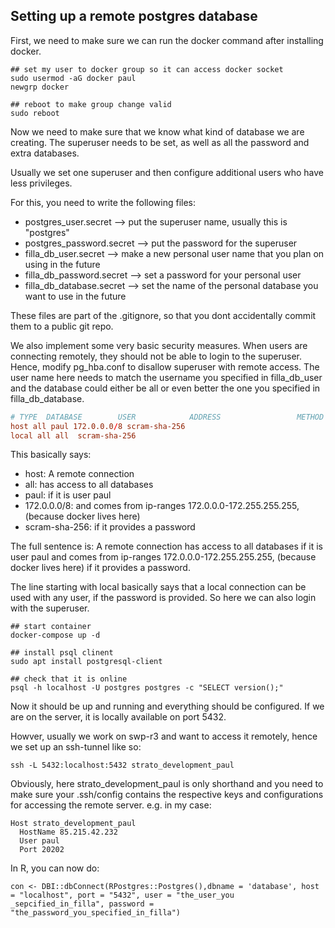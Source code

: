 ## Setting up a remote postgres database

First, we need to make sure we can run the docker command after installing docker. 
```
## set my user to docker group so it can access docker socket
sudo usermod -aG docker paul
newgrp docker

## reboot to make group change valid
sudo reboot 
```

Now we need to make sure that we know what kind of database we are creating. The superuser needs to be set, as well as all the password and extra databases. 

Usually we set one superuser and then configure additional users who have less privileges. 

For this, you need to write the following files: 
- postgres_user.secret --> put the superuser name, usually this is "postgres"
- postgres_password.secret --> put the password for the superuser
- filla_db_user.secret --> make a new personal user name that you plan on using in the future
- filla_db_password.secret --> set a password for your personal user
- filla_db_database.secret --> set the name of the personal database you want to use in the future

These files are part of the .gitignore, so that you dont accidentally commit them to a public git repo. 

We also implement some very basic security measures. When users are connecting remotely, they should not be able to login to the superuser. Hence, modify pg_hba.conf to disallow superuser with remote access. The user name here needs to match the username you specified in filla_db_user and the database could either be all or even better the one you specified in filla_db_database. 

``` pg_hba.conf
# TYPE  DATABASE        USER            ADDRESS                 METHOD
host all paul 172.0.0.0/8 scram-sha-256
local all all  scram-sha-256
```

This basically says: 
- host: A remote connection
- all: has access to all databases
- paul: if it is user paul
- 172.0.0.0/8: and comes from ip-ranges 172.0.0.0-172.255.255.255, (because docker lives here)
- scram-sha-256: if it provides a password

The full sentence is: A remote connection has access to all databases if it is user paul and comes from ip-ranges 172.0.0.0-172.255.255.255, (because docker lives here) if it provides a password.

The line starting with local basically says that a local connection can be used with any user, if the password is provided. So here we can also login with the superuser. 



```
## start container
docker-compose up -d

## install psql clinent
sudo apt install postgresql-client

## check that it is online
psql -h localhost -U postgres postgres -c "SELECT version();"
```

Now it should be up and running and everything should be configured. If we are on the server, it is locally available on port 5432. 

Howver, usually we work on swp-r3 and want to access it remotely, hence we set up an ssh-tunnel like so: 
```
ssh -L 5432:localhost:5432 strato_development_paul
```

Obviously, here strato_development_paul is only shorthand and you need to make sure your .ssh/config contains the respective keys and configurations for accessing the remote server. e.g. in my case: 

```
Host strato_development_paul
  HostName 85.215.42.232
  User paul
  Port 20202
```

In R, you can now do: 

```
con <- DBI::dbConnect(RPostgres::Postgres(),dbname = 'database', host = "localhost", port = "5432", user = "the_user_you _sepcified_in_filla", password = "the_password_you_specified_in_filla")
```

